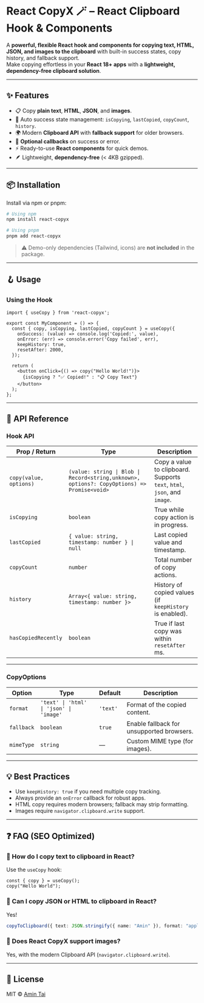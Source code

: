 # React CopyX 🪄 – React Clipboard Hook & Components

A **powerful, flexible React hook and components for copying text, HTML, JSON, and images to the clipboard** with built-in success states, copy history, and fallback support.  
Make copying effortless in your **React 18+ apps** with a **lightweight, dependency-free clipboard solution**.

---

## ✨ Features

- 📋 Copy **plain text**, **HTML**, **JSON**, and **images**.  
- 🔄 Auto success state management: `isCopying`, `lastCopied`, `copyCount`, `history`.  
- 🌍 Modern **Clipboard API** with **fallback support** for older browsers.  
- 🎯 **Optional callbacks** on success or error.  
- ⚡ Ready-to-use **React components** for quick demos.  
- 🪶 Lightweight, **dependency-free** (< 4KB gzipped).  

---

## 📦 Installation

Install via npm or pnpm:

```bash
# Using npm
npm install react-copyx

# Using pnpm
pnpm add react-copyx
```

> ⚠️ Demo-only dependencies (Tailwind, icons) are **not included** in the package.

---

## 🪝 Usage

### Using the Hook
```tsx
import { useCopy } from 'react-copyx';

export const MyComponent = () => {
  const { copy, isCopying, lastCopied, copyCount } = useCopy({
    onSuccess: (value) => console.log('Copied:', value),
    onError: (err) => console.error('Copy failed', err),
    keepHistory: true,
    resetAfter: 2000,
  });

  return (
    <button onClick={() => copy("Hello World!")}> 
      {isCopying ? "✅ Copied!" : "📋 Copy Text"}
    </button>
  );
};
```

---

## 📖 API Reference

### Hook API

| Prop / Return          | Type                                           | Description                                                                                     |
| ---------------------- | ---------------------------------------------- | ----------------------------------------------------------------------------------------------- |
| `copy(value, options)` | `(value: string \| Blob \| Record<string,unknown>, options?: CopyOptions) => Promise<void>` | Copy a value to clipboard. Supports `text`, `html`, `json`, and `image`. |
| `isCopying`            | `boolean`                                      | True while copy action is in progress.                                                          |
| `lastCopied`           | `{ value: string, timestamp: number } \| null` | Last copied value and timestamp.                                                                |
| `copyCount`            | `number`                                       | Total number of copy actions.                                                                   |
| `history`              | `Array<{ value: string, timestamp: number }>`  | History of copied values (if `keepHistory` is enabled).                                         |
| `hasCopiedRecently`    | `boolean`                                      | True if last copy was within `resetAfter` ms.                                                   |

---

### CopyOptions

| Option     | Type      | Default | Description                                 |
| ---------- | --------- | ------- | ------------------------------------------- |
| `format`   | `'text' \| 'html' \| 'json' \| 'image'` | `'text'` | Format of the copied content. |
| `fallback` | `boolean` | `true`  | Enable fallback for unsupported browsers.   |
| `mimeType` | `string`  | —       | Custom MIME type (for images).              |

---

## 💡 Best Practices

- Use `keepHistory: true` if you need multiple copy tracking.  
- Always provide an `onError` callback for robust apps.  
- HTML copy requires modern browsers; fallback may strip formatting.  
- Images require `navigator.clipboard.write` support.  

---

## ❓ FAQ (SEO Optimized)

### 🔹 How do I copy text to clipboard in React?
Use the `useCopy` hook:
```tsx
const { copy } = useCopy();
copy("Hello World");
```

### 🔹 Can I copy JSON or HTML to clipboard in React?
Yes!  
```ts
copyToClipboard({ text: JSON.stringify({ name: "Amin" }), format: "application/json" });
```

### 🔹 Does React CopyX support images?
Yes, with the modern Clipboard API (`navigator.clipboard.write`).  

---

## 📄 License

MIT © [Amin Tai](https://github.com/amintai)
